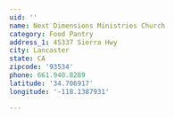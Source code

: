 ```yaml
---
uid: ''
name: Next Dimensions Ministries Church
category: Food Pantry
address_1: 45337 Sierra Hwy
city: Lancaster
state: CA
zipcode: '93534'
phone: 661.940.8289
latitude: '34.706917'
longitude: '-118.1387931'

---
```

